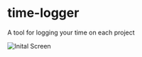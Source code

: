 # time-logger

A tool for logging your time on each project

![Inital Screen](https://ibin.co/3NcZ8adl0pDj.png)
